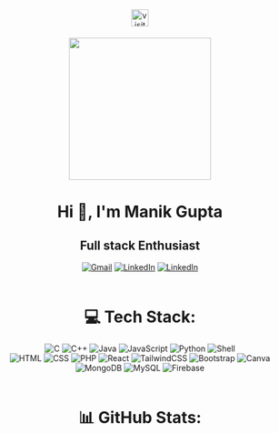 <div
  style="
    display: flex;
    flex-direction: column;
    gap: 20px;
    justify-content: center;
    align-items: center;
  "
  align="center"
>
  <div class="visit-count">
    <a href="https://visitcount.itsvg.in"
      ><img
        src="https://visitcount.itsvg.in/api?id=manik-18&label=Profile%20Views&color=6&icon=0&pretty=true"
        alt="visit count"
        height="30px"
    /></a>
  </div>

  <div class="about-me">
    <div class="img">
      <img
        src="https://camo.githubusercontent.com/cae12fddd9d6982901d82580bdf321d81fb299141098ca1c2d4891870827bf17/68747470733a2f2f6d69726f2e6d656469756d2e636f6d2f6d61782f313336302f302a37513379765349765f7430696f4a2d5a2e676966"
        height="250px"
      />
    </div>
    <h1 id="about-me" class="heading">Hi 👋, I'm Manik Gupta</h1>
    <div class="container">
      <h2 class="about-me-para">Full stack Enthusiast</h2>
      <a href="mailto:guptamanik1810@gmail.com"
        ><img
          src="https://img.shields.io/badge/Gmail-%25230077B5.svg?logo=gmail&logoColor=red"
          alt="Gmail"
      /></a>
      <a
        href="https://www.linkedin.com/in/manik1810"
        ><img
          src="https://img.shields.io/badge/LinkedIn-%230077B5.svg?logo=linkedin&logoColor=white"
          alt="LinkedIn"
      /></a>
      <a href="https://www.instagram.com/manik.1810"
        ><img
          src="https://img.shields.io/badge/Instagram-%25230077B5.svg?logo=instagram&logoColor=white"
          alt="LinkedIn"
      /></a>
    </div>
  </div>

  <div class="techstack" align="center">
    <h1 id="techstack" class="heading">💻 Tech Stack:</h1>
    <div class="container">
      <img
        src="https://img.shields.io/badge/c-%2300599C.svg?style=for-the-badge&logo=c&logoColor=white"
        alt="C"
      />
      <img
        src="https://img.shields.io/badge/c++-%2300599C.svg?style=for-the-badge&logo=c%2B%2B&logoColor=white"
        alt="C++"
      />
      <img
        src="https://img.shields.io/badge/java-%23ED8B00.svg?style=for-the-badge&logo=java&logoColor=white"
        alt="Java"
      />
      <img
        src="https://img.shields.io/badge/javascript-%23323330.svg?style=for-the-badge&logo=javascript&logoColor=%23F7DF1E"
        alt="JavaScript"
      />
      <img
        src="https://img.shields.io/badge/python-3670A0?style=for-the-badge&logo=python&logoColor=ffdd54"
        alt="Python"
      />
      <img
        src="https://img.shields.io/badge/Shell_Script-121011?style=for-the-badge&logo=gnu-bash&logoColor=white"
        alt="Shell"
      />
     <br />
       <img
        src="https://img.shields.io/badge/HTML5-E34F26?style=for-the-badge&logo=html5&logoColor=white"
        alt="HTML"
      />
       <img
        src="https://img.shields.io/badge/CSS3-1572B6?style=for-the-badge&logo=css3&logoColor=white"
        alt="CSS"
      />
       <img
        src="https://img.shields.io/badge/PHP-777BB4?style=for-the-badge&logo=php&logoColor=white"
        alt="PHP"
      />
      <img
        src="https://img.shields.io/badge/react-%2320232a.svg?style=for-the-badge&logo=react&logoColor=%2361DAFB"
        alt="React"
      />
      <img
        src="https://img.shields.io/badge/tailwindcss-%2338B2AC.svg?style=for-the-badge&logo=tailwind-css&logoColor=white"
        alt="TailwindCSS"
      />
      <img
        src="https://img.shields.io/badge/bootstrap-%23563D7C.svg?style=for-the-badge&logo=bootstrap&logoColor=white"
        alt="Bootstrap"
      />  
      <img
        src="https://img.shields.io/badge/Canva-%2300C4CC.svg?&style=for-the-badge&logo=Canva&logoColor=white"
        alt="Canva"
      />
      <br />
      <img
        src="https://img.shields.io/badge/MongoDB-%234ea94b.svg?style=for-the-badge&logo=mongodb&logoColor=white"
        alt="MongoDB"
      />
      <img
        src="https://img.shields.io/badge/mysql-%2300f.svg?style=for-the-badge&logo=mysql&logoColor=white"
        alt="MySQL"
      />
      <img
        src="https://img.shields.io/badge/firebase-%23039BE5.svg?style=for-the-badge&logo=firebase"
        alt="Firebase"
      />
    </div>
  </div>

  <div class="github-stats" align="center">
    <h1 class="heading">📊 GitHub Stats:</h1>
    <div class="container">
      <img
        src="https://github-readme-stats.vercel.app/api?username=manik-18&theme=dark&hide_border=false&include_all_commits=true&count_private=true"
        alt=""
      />
      <img
        src="https://github-readme-stats.vercel.app/api/top-langs/?username=manik-18&theme=dark&hide_border=false&include_all_commits=true&count_private=true&layout=compact"
        alt=""
      />
      <img
        src="https://github-readme-streak-stats.herokuapp.com/?user=manik-18&theme=dark&hide_border=false"
        alt=""
      />
    </div>
  </div>
</div>
